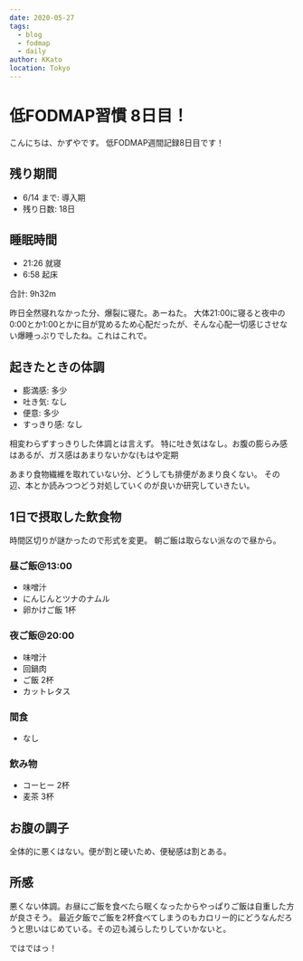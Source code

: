```yaml
---
date: 2020-05-27
tags:
  - blog
  - fodmap
  - daily
author: KKato
location: Tokyo
---
```


# 低FODMAP習慣 8日目！

こんにちは、かずやです。
低FODMAP週間記録8日目です！

## 残り期間

- 6/14 まで: 導入期
- 残り日数: 18日

## 睡眠時間

- 21:26 就寝
- 6:58 起床

合計: 9h32m

昨日全然寝れなかった分、爆裂に寝た。あーねた。
大体21:00に寝ると夜中の0:00とか1:00とかに目が覚めるため心配だったが、そんな心配一切感じさせない爆睡っぷりでしたね。これはこれで。

## 起きたときの体調

- 膨満感: 多少
- 吐き気: なし
- 便意: 多少
- すっきり感: なし

相変わらずすっきりした体調とは言えず。
特に吐き気はなし。お腹の膨らみ感はあるが、ガス感はあまりないかな(もはや定期

あまり食物繊維を取れていない分、どうしても排便があまり良くない。
その辺、本とか読みつつどう対処していくのが良いか研究していきたい。

## 1日で摂取した飲食物

時間区切りが謎かったので形式を変更。
朝ご飯は取らない派なので昼から。

### 昼ご飯@13:00

- 味噌汁
- にんじんとツナのナムル
- 卵かけご飯 1杯

### 夜ご飯@20:00

- 味噌汁
- 回鍋肉
- ご飯 2杯
- カットレタス

### 間食

- なし

### 飲み物

- コーヒー 2杯
- 麦茶 3杯

## お腹の調子

全体的に悪くはない。便が割と硬いため、便秘感は割とある。

## 所感

悪くない体調。お昼にご飯を食べたら眠くなったからやっぱりご飯は自重した方が良さそう。
最近夕飯でご飯を2杯食べてしまうのもカロリー的にどうなんだろうと思いはじめている。その辺も減らしたりしていかないと。

ではではっ！
